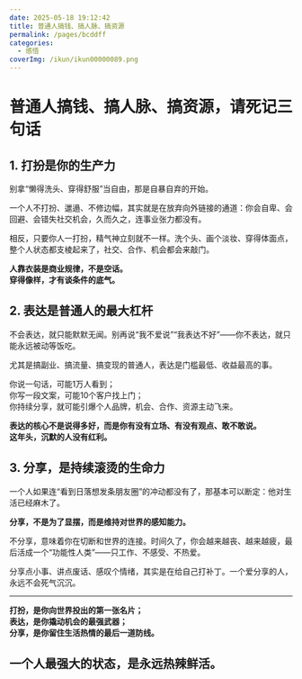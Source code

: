 ```yaml
---
date: 2025-05-18 19:12:42
title: 普通人搞钱、搞人脉、搞资源
permalink: /pages/bcddff
categories:
  - 感悟
coverImg: /ikun/ikun00000089.png
---
```



# 普通人搞钱、搞人脉、搞资源，请死记三句话

## 1. 打扮是你的生产力

别拿“懒得洗头、穿得舒服”当自由，那是自暴自弃的开始。

一个人不打扮、邋遢、不修边幅，其实就是在放弃向外链接的通道：你会自卑、会回避、会错失社交机会，久而久之，连事业张力都没有。

相反，只要你人一打扮，精气神立刻就不一样。洗个头、画个淡妆、穿得体面点，整个人状态都支棱起来了，社交、合作、机会都会来敲门。

**人靠衣装是商业规律，不是空话。**  
**穿得像样，才有谈条件的底气。**


## 2. 表达是普通人的最大杠杆

不会表达，就只能默默无闻。别再说“我不爱说”“我表达不好”——你不表达，就只能永远被动等饭吃。

尤其是搞副业、搞流量、搞变现的普通人，表达是门槛最低、收益最高的事。

你说一句话，可能1万人看到；  
你写一段文案，可能10个客户找上门；  
你持续分享，就可能引爆个人品牌，机会、合作、资源主动飞来。

**表达的核心不是说得多好，而是你有没有立场、有没有观点、敢不敢说。**  
**这年头，沉默的人没有红利。**


## 3. 分享，是持续滚烫的生命力

一个人如果连“看到日落想发条朋友圈”的冲动都没有了，那基本可以断定：他对生活已经麻木了。

**分享，不是为了显摆，而是维持对世界的感知能力。**

不分享，意味着你在切断和世界的连接。时间久了，你会越来越丧、越来越疲，最后活成一个“功能性人类”——只工作、不感受、不热爱。

分享点小事、讲点废话、感叹个情绪，其实是在给自己打补丁。一个爱分享的人，永远不会死气沉沉。

---

**打扮，是你向世界投出的第一张名片；**  
**表达，是你撬动机会的最强武器；**  
**分享，是你留住生活热情的最后一道防线。**

## 一个人最强大的状态，是永远热辣鲜活。
